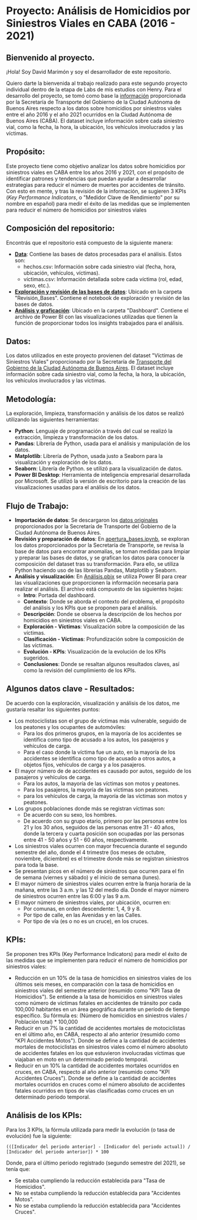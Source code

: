 # Proyecto: Análisis de Homicidios por Siniestros Viales en CABA (2016 - 2021)

## Bienvenido al proyecto.
¡Hola! Soy David Marimón y soy el desarrollador de este repositorio. 

Quiero darte la bienvenida al trabajo realizado para este segundo proyecto individual dentro de la etapa de Labs de mis estudios con Henry. Para el desarrollo del proyecto, se tomó como base la [información](https://data.buenosaires.gob.ar/dataset/victimas-siniestros-viales) proporcionada por la Secretaría de Transporte del Gobierno de la Ciudad Autónoma de Buenos Aires respecto a los datos sobre homicidios por siniestros viales entre el año 2016 y el año 2021 ocurridos en la Ciudad Autónoma de Buenos Aires (CABA). El dataset incluye información sobre cada siniestro vial, como la fecha, la hora, la ubicación, los vehículos involucrados y las víctimas.

## Propósito:

Este proyecto tiene como objetivo analizar los datos sobre homicidios por siniestros viales en CABA entre los años 2016 y 2021, con el propósito de identificar patrones y tendencias que puedan ayudar a desarrollar estrategias para reducir el número de muertes por accidentes de tránsito. Con esto en mente, y tras la revisión de la información, se sugieren 3 KPIs (*Key Performance Indicators*, o "Medidor Clave de Rendimiento" por su nombre en español) para medir el éxito de las medidas que se implementen para reducir el número de homicidios por siniestros viales

## Composición del repositorio:

Encontrás que el repositorio está compuesto de la siguiente manera: 
- **[Data](https://github.com/DaAnMaGi/Proyecto_Data_Abril/tree/main/Data/Corregidos)**: Contiene las bases de datos procesadas para el análisis. Estos son: 
    - hechos.csv: Información sobre cada siniestro vial (fecha, hora, ubicación, vehículos, víctimas).
    - víctimas.csv: Información detallada sobre cada víctima (rol, edad, sexo, etc.).
- **[Exploración y revisión de las bases de datos](https://github.com/DaAnMaGi/Proyecto_Data_Abril/tree/main/Revisi%C3%B3n_Bases)**: Ubicado en la carpeta "Revisión_Bases". Contiene el notebook de exploración y revisión de las bases de datos.
- **[Análisis y graficación](https://github.com/DaAnMaGi/Proyecto_Data_Abril/tree/main/Dashboard)**: Ubicado en la carpeta "Dashboard". Contiene el archivo de Power BI con las visualizaciones utilizadas que tienen la función de proporcionar todos los insights trabajados para el análisis.

## Datos:

Los datos utilizados en este proyecto provienen del dataset "Víctimas de Siniestros Viales" proporcionado por la Secretaría de [Transporte del Gobierno de la Ciudad Autónoma de Buenos Aires](https://data.buenosaires.gob.ar/dataset/victimas-siniestros-viales). El dataset incluye información sobre cada siniestro vial, como la fecha, la hora, la ubicación, los vehículos involucrados y las víctimas.

## Metodología:

La exploración, limpieza, transformación y análisis de los datos se realizó utilizando las siguientes herramientas:

- **Python**: Lenguaje de programación a través del cual se realizó la extracción, limpieza y transformación de los datos.
- **Pandas**: Librería de Python, usada para el análisis y manipulación de los datos.
- **Matplotlib**: Librería de Python, usada justo a Seaborn para la visualización y exploración de los datos.
- **Seaborn**: Librería de Python. se utilizó para la visualización de datos.
- **Power BI Desktop**: Herramienta de inteligencia empresarial desarrollada por Microsoft. Se utilizó la versión de escritorio para la creación de las visualizaciones usadas para el análisis de los datos.

## Flujo de Trabajo:

- **Importación de datos**: Se descargaron los [datos originales](https://data.buenosaires.gob.ar/dataset/victimas-siniestros-viales) proporcionados por la Secretaría de Transporte del Gobierno de la Ciudad Autónoma de Buenos Aires.
- **Revisión y preparación de datos**: En [apertura_bases.ipynb](https://github.com/DaAnMaGi/Proyecto_Data_Abril/blob/main/Revisi%C3%B3n_Bases/apertura_bases.ipynb), se exploran los datos proporcionados por la Secretaría de Transporte, se revisa la base de datos para encontrar anomalías, se toman medidas para limpiar y preparar las bases de datos, y se grafican los datos para conocer la composición del dataset tras su transformación. Para ello, se utiliza Python haciendo uso de las librerías Pandas, Matplotlib y Seaborn.
- **Análisis y visualización**: En [Análisis.pbix](https://github.com/DaAnMaGi/Proyecto_Data_Abril/tree/main/Dashboard) se utiliza Power BI para crear las visualizaciones que proporcionen la información necesaria para realizar el análisis. El archivo está compuesto de las siguientes hojas:
    - **Intro**: Portada del dashboard.
    - **Contexto**: Donde se aborda el contexto del problema, el propósito del análisis y los KPIs que se proponen para el análisis.
    - **Descripción**: Donde se observa la descripción de los hechos por homicidios en siniestros viales en CABA.
    - **Exploración - Víctimas**: Visualización sobre la composición de las víctimas. 
    - **Clasificación - Víctimas**: Profundización sobre la composición de las víctimas.
    - **Evolución - KPIs**: Visualización de la evolución de los KPIs sugeridos. 
    - **Conclusiones**: Donde se resaltan algunos resultados claves, así como la revisión del cumplimiento de los KPIs. 

## Algunos datos clave - Resultados:

De acuerdo con la exploración, visualización y análisis de los datos, me gustaría resaltar los siguientes puntos:

- Los motociclistas son el grupo de víctimas más vulnerable, seguido de los peatones y los ocupantes de automóviles:
    - Para los dos primeros grupos, en la mayoría de los accidentes se identifica como tipo de acusado a los autos, los pasajeros y vehículos de carga. 
    - Para el caso donde la víctima fue un auto, en la mayoría de los accidentes se identifica como tipo de acusado a otros autos, a objetos fijos, vehículos de carga y a los pasajeros.
- El mayor número de de accidentes es causado por autos, seguido de los pasajeros y vehículos de carga.
    - Para los autos, la mayoría de las víctimas son motos y peatones. 
    - Para los pasajeros, la mayoría de las víctimas son peatones. 
    - para los vehículos de carga, la mayoría de las víctimas son motos y peatones.
- Los grupos poblaciones donde más se registran víctimas son:
    - De acuerdo con su sexo, los hombres. 
    - De acuerdo con su grupo etario, primero por las personas entre los 21 y los 30 años, seguidos de las personas entre 31 - 40 años, donde la tercera y cuarta posición son ocupadas por las personas entre 41 - 50 años y 51 - 60 años, respectivamente.
- Los siniestros viales ocurren con mayor frecuencia durante el segundo semestre del año, donde el 4 trimestre (los meses de octubre, noviembre, diciembre) es el trimestre donde más se registran siniestros para toda la base. 
- Se presentan picos en el número de siniestros que ocurren para el fin de semana (viernes y sábado) y el inicio de semana (lunes).
- El mayor número de siniestros viales ocurren entre la franja horaria de la mañana, entre las 3 a.m. y las 12 del medio día. Donde el mayor número de siniestros ocurren entre las 6:00 y las 9 a.m.
- El mayor número de siniestros viales, por ubicación, ocurren en:
    - Por comunas, en orden descendente: 1, 4, 9 y 8.
    - Por tipo de calle, en las Avenidas y en las Calles.
    - Por tipo de vía (es o no es un cruce), en los cruces.

## KPIs:

Se proponen tres KPIs (Key Performance Indicators) para medir el éxito de las medidas que se implementen para reducir el número de homicidios por siniestros viales:

- Reducción en un 10% de la tasa de homicidios en siniestros viales de los últimos seis meses, en comparación con la tasa de homicidios en siniestros viales del semestre anterior (resumido como "KPI Tasa de Homicidios"). Se entiende a la tasa de homicidios en siniestros viales como número de víctimas fatales en accidentes de tránsito por cada 100,000 habitantes en un área geográfica durante un período de tiempo específico. Su fórmula es: (Número de homicidios en siniestros viales / Población total) * 100,000
- Reducir en un 7% la cantidad de accidentes mortales de motociclistas en el último año, en CABA, respecto al año anterior (resumido como "KPI Accidentes Motos"). Donde se define a la cantidad de accidentes mortales de motociclistas en siniestros viales como el número absoluto de accidentes fatales en los que estuvieron involucradas víctimas que viajaban en moto en un determinado periodo temporal.
- Reducir en un 10% la cantidad de accidentes mortales ocurridos en cruces, en CABA, respecto al año anterior (resumido como "KPI Accidentes Cruces"). Donde se define a la cantidad de accidentes mortales ocurridos en cruces como el número absoluto de accidentes fatales ocurridos en tipos de vías clasificadas como cruces en un determinado periodo temporal.

## Análisis de los KPIs:

Para los 3 KPIs, la fórmula utilizada para medir la evolución (o tasa de evolución) fue la siguiente: 
```
(([Indicador del periodo anterior] - [Indicador del periodo actual]) / [Indicador del periodo anterior]) * 100
```

Donde, para el último periodo registrado (segundo semestre del 2021), se tenía que:
- Se estaba cumpliendo la reducción establecida para "Tasa de Homicidios".
- No se estaba cumpliendo la reducción establecida para "Accidentes Motos".
- No se estaba cumpliendo la reducción establecida para "Accidentes Cruces".